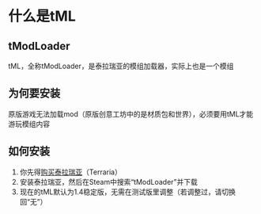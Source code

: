 # 什么是tML

## tModLoader

tML，全称tModLoader，是泰拉瑞亚的模组加载器，实际上也是一个模组

## 为何要安装

原版游戏无法加载mod（原版创意工坊中的是材质包和世界），必须要用tML才能游玩模组内容

## 如何安装

1. 你先得[购买泰拉瑞亚][GetTerraria]（Terraria）
2. 安装泰拉瑞亚，然后在Steam中搜索“tModLoader”并下载
3. 现在的tML默认为1.4稳定版，无需在测试版里调整（若调整过，请切换回“无”）


[GetTerraria]: https://github.com/lyc-Lacewing/tMLAllInOne/blob/master/IssuesAndSolutions/tML/GetTerraria.md